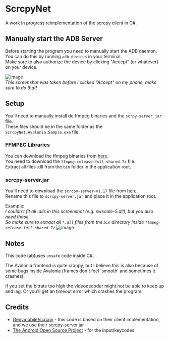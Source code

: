 # ScrcpyNet

A work in progress reimplementation of the [scrcpy client](https://github.com/Genymobile/scrcpy/tree/master/app) in C#.

## Manually start the ADB Server

Before starting the program you need to manually start the ADB daemon.  
You can do this by running `adb devices` in your terminal.  
Make sure to also authorize the device by clicking "Accept" (or whatever) on your device.

![image](https://user-images.githubusercontent.com/4460428/114620342-c5fd8900-9cab-11eb-9078-38d1bcba405d.png)  
_This screenshot was taken before I clicked "Accept" on my phone, make sure to do that!_

## Setup

You'll need to manually install de ffmpeg binaries and the `scrpy-server.jar` file.  
These files should be in the same folder as the `ScrcpyNet.Avalonia.Sample.exe` file.

### FFMPEG Libraries

You can download the ffmpeg binaries from [here](https://www.gyan.dev/ffmpeg/builds/).  
You need to download the `ffmpeg-release-full-shared.7z` file.  
Extract all files .dll from the `bin` folder in the application root.

### scrcpy-server.jar

You'll need to download the `scrcpy-server-v1.17` file from [here](https://github.com/Genymobile/scrcpy/releases/tag/v1.17).  
Rename this file to `scrcpy-server.jar` and place it in the application root.

Example:  
_I couldn't fit all .dlls in this screenshot (e.g. swscale-5.dll), but you also need those.  
So make sure to extract all `*.dll` files from the `bin` directory inside `ffmpeg-release-full-shared.7z`_
![image](https://user-images.githubusercontent.com/4460428/114621567-24773700-9cad-11eb-811c-ad48a352e9ab.png)

## Notes

This code (ab)uses `unsafe` code inside C#.

The Avalonia frontend is quite crappy, but I believe this is also because of some bugs inside Avalonia (frames don't feel 'smooth' and sometimes it crashes).

If you set the bitrate too high the videodecoder might not be able to keep up and lag. Or you'll get an timeout error which crashes the program.

## Credits

- [Genymobile/scrcpy](https://github.com/Genymobile/scrcpy) - this code is based on their client implementation, and we use their scrcpy-server.jar
- [The Android Open Source Project](https://android.googlesource.com/platform/frameworks/native/+/master/include/android) - for the input/keycodes
